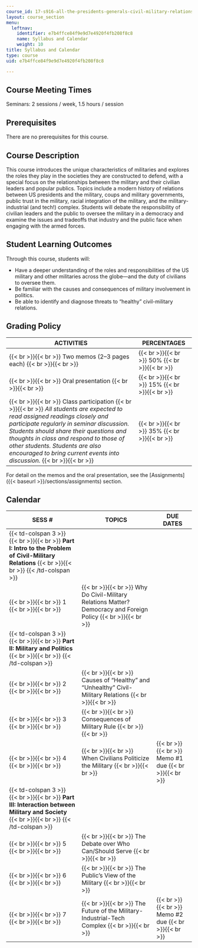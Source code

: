 ```yaml
---
course_id: 17-s916-all-the-presidents-generals-civil-military-relations-in-the-us-and-beyond-january-iap-2020
layout: course_section
menu:
  leftnav:
    identifier: e7b4ffce84f9e9d7e4920f4fb208f8c8
    name: Syllabus and Calendar
    weight: 10
title: Syllabus and Calendar
type: course
uid: e7b4ffce84f9e9d7e4920f4fb208f8c8

---
```


Course Meeting Times 
---------------------

Seminars: 2 sessions / week, 1.5 hours / session

Prerequisites
-------------

There are no prerequisites for this course.

Course Description
------------------

This course introduces the unique characteristics of militaries and explores the roles they play in the societies they are constructed to defend, with a special focus on the relationships between the military and their civilian leaders and popular publics. Topics include a modern history of relations between US presidents and the military, coups and military governments, public trust in the military, racial integration of the military, and the military-industrial (and tech!) complex. Students will debate the responsibility of civilian leaders and the public to oversee the military in a democracy and examine the issues and tradeoffs that industry and the public face when engaging with the armed forces.

Student Learning Outcomes
-------------------------

Through this course, students will:

*   Have a deeper understanding of the roles and responsibilities of the US military and other militaries across the globe—and the duty of civilians to oversee them.
*   Be familiar with the causes and consequences of military involvement in politics.
*   Be able to identify and diagnose threats to “healthy” civil-military relations.

Grading Policy
--------------

| ACTIVITIES | PERCENTAGES |
| --- | --- |
|  {{< br >}}{{< br >}} Two memos (2–3 pages each) {{< br >}}{{< br >}}  |  {{< br >}}{{< br >}} 50% {{< br >}}{{< br >}}  |
|  {{< br >}}{{< br >}} Oral presentation {{< br >}}{{< br >}}  |  {{< br >}}{{< br >}} 15% {{< br >}}{{< br >}}  |
|  {{< br >}}{{< br >}} Class participation {{< br >}}{{< br >}} _All students are expected to read assigned readings closely and participate regularly in seminar discussion. Students should share their questions and thoughts in class and respond to those of other students. Students are also encouraged to bring current events into discussion._ {{< br >}}{{< br >}}  |  {{< br >}}{{< br >}} 35% {{< br >}}{{< br >}}  

For detail on the memos and the oral presentation, see the [Assignments]({{< baseurl >}}/sections/assignments) section.

Calendar
--------

| SESS # | TOPICS | DUE DATES |
| --- | --- | --- |
| {{< td-colspan 3 >}} {{< br >}}{{< br >}} **Part I: Intro to the Problem of Civil-Military Relations** {{< br >}}{{< br >}} {{< /td-colspan >}} |||
|  {{< br >}}{{< br >}} 1 {{< br >}}{{< br >}}  |  {{< br >}}{{< br >}} Why Do Civil-Military Relations Matter? Democracy and Foreign Policy {{< br >}}{{< br >}}  | &nbsp; |
| {{< td-colspan 3 >}} {{< br >}}{{< br >}} **Part II: Military and Politics** {{< br >}}{{< br >}} {{< /td-colspan >}} |||
|  {{< br >}}{{< br >}} 2 {{< br >}}{{< br >}}  |  {{< br >}}{{< br >}} Causes of “Healthy” and “Unhealthy” Civil-Military Relations {{< br >}}{{< br >}}  | &nbsp; |
|  {{< br >}}{{< br >}} 3 {{< br >}}{{< br >}}  |  {{< br >}}{{< br >}} Consequences of Military Rule {{< br >}}{{< br >}}  | &nbsp; |
|  {{< br >}}{{< br >}} 4 {{< br >}}{{< br >}}  |  {{< br >}}{{< br >}} When Civilians Politicize the Military {{< br >}}{{< br >}}  |  {{< br >}}{{< br >}} Memo #1 due {{< br >}}{{< br >}}  |
| {{< td-colspan 3 >}} {{< br >}}{{< br >}} **Part III: Interaction between Military and Society** {{< br >}}{{< br >}} {{< /td-colspan >}} |||
|  {{< br >}}{{< br >}} 5 {{< br >}}{{< br >}}  |  {{< br >}}{{< br >}} The Debate over Who Can/Should Serve {{< br >}}{{< br >}}  | &nbsp; |
|  {{< br >}}{{< br >}} 6 {{< br >}}{{< br >}}  |  {{< br >}}{{< br >}} The Public’s View of the Military {{< br >}}{{< br >}}  | &nbsp; |
|  {{< br >}}{{< br >}} 7 {{< br >}}{{< br >}}  |  {{< br >}}{{< br >}} The Future of the Military-Industrial-Tech Complex {{< br >}}{{< br >}}  |  {{< br >}}{{< br >}} Memo #2 due {{< br >}}{{< br >}}